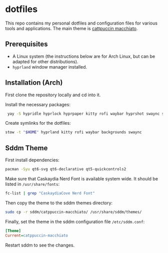 # dotfiles

This repo contains my personal dotfiles and configuration files for various tools and applications. The main theme is [cattpuccin macchiato](https://catppuccin.com/palette/).

## Prerequisites

- A Linux system (the instructions below are for Arch Linux, but can be adapted for other distributions).
- `hyprland` window manager installed.

## Installation (Arch)

First clone the repository locally and cd into it.

Install the necessary packages:

```bash
 yay -S hypridle hyprlock hyprpaper kitty rofi waybar hyprshot swaync stow ttf-cascadia-code-nerd
```

Create symlinks for the dotfiles:

```bash
stow -t "$HOME" hyprland kitty rofi waybar backgrounds swaync
```

## Sddm Theme

First install dependencies:

```bash
pacman -Syu qt6-svg qt6-declarative qt5-quickcontrols2
```

Make sure that Caskaydia Nerd Font is available system wide.
It should be listed in `/usr/share/fonts`:

```bash
fc-list | grep "CaskaydiaCove Nerd Font"
```

Then copy the theme to the sddm themes directory:

```bash
sudo cp -r sddm/catppuccin-macchiato/ /usr/share/sddm/themes/
```

Finally, set the theme in the sddm configuration file `/etc/sddm.conf`:

```ini
[Theme]
Current=catppuccin-macchiato
```

Restart sddm to see the changes.
